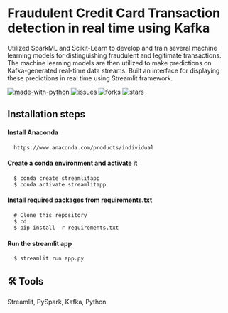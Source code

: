 
#  Fraudulent Credit Card Transaction detection in real time using Kafka

Utilized SparkML and Scikit-Learn to develop and train several machine learning
models for distinguishing fraudulent and legitimate transactions.
The machine learning models are then utilized to make predictions on Kafka-generated real-time data streams. 
Built an interface for displaying these predictions in real time using Streamlit framework.


[![made-with-python](https://img.shields.io/badge/Made%20with-Python-1f425f.svg)](https://www.python.org/)
![issues](https://img.shields.io/github/issues/ashwinn-v/Photoshop-App)
![forks](https://img.shields.io/github/forks/ashwinn-v/Photoshop-App)
![stars](https://img.shields.io/github/stars/ashwinn-v/Photoshop-App)



## Installation steps

#### Install Anaconda

```
  https://www.anaconda.com/products/individual
```


#### Create a conda environment and activate it

```
  $ conda create streamlitapp
  $ conda activate streamlitapp
```

#### Install required packages from requirements.txt

```
  # Clone this repository 
  $ cd 
  $ pip install -r requirements.txt
```

#### Run the streamlit app

```
  $ streamlit run app.py  
```


## 🛠 Tools
Streamlit, PySpark, Kafka, Python

